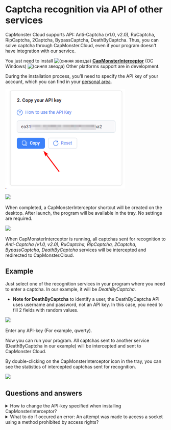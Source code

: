 ﻿# Captcha recognition via API of other services
CapMonster Cloud supports API: Anti-Captcha (v1.0, v2.0), RuCaptcha, RipCaptcha, 2Captcha, BypassCaptcha, DeathByCaptcha. Thus, you can solve captcha through CapMonster.Cloud, even if your program doesn't have integration with our service.

You just need to install ![(синяя звезда)](Aspose.Words.99efaca6-356f-455c-b8b5-a03b46d29ad6.001.png) [**CapMonsterInterceptor**](https://static.zenno.services/ccl/interceptor.msi) (OC Windows)
![(синяя звезда)](Aspose.Words.99efaca6-356f-455c-b8b5-a03b46d29ad6.002.png) Other platforms support are in development.

During the installation process, you’ll need to specify the API key of your account, which you can find in your [personal area](https://capmonster.cloud/Dashboard).

![](Aspose.Words.99efaca6-356f-455c-b8b5-a03b46d29ad6.003.png)

![](Aspose.Words.99efaca6-356f-455c-b8b5-a03b46d29ad6.004.png) 

When completed, a CapMonsterInterceptor shortcut will be created on the desktop. After launch, the program will be available in the tray. No settings are required.

![](Aspose.Words.99efaca6-356f-455c-b8b5-a03b46d29ad6.005.png) 

When CapMonsterInterceptor is running, all captchas sent for recognition to *Anti-Captcha (v1.0, v2.0), RuCaptcha, RipCaptcha, 2Captcha, BypassCaptcha, DeathByCaptcha* services will be intercepted and redirected to CapMonster.Cloud.
## **Example**
Just select one of the recognition services in your program where you need to enter a captcha. In our example, it will be *DeathByCaptcha*.

- **Note for DeathByCaptcha** to identify a user, the DeathByCaptcha API uses username and password, not an API key. In this case, you need to fill 2 fields with random values.

![](Aspose.Words.99efaca6-356f-455c-b8b5-a03b46d29ad6.006.png) 

Enter any API-key (For example, qwerty).

Now you can run your program. All captchas sent to another service (DeathByCaptcha in our example) will be intercepted and sent to CapMonster Cloud.  

By double-clicking on the CapMonsterInterceptor icon in the tray, you can see the statistics of intercepted captchas sent for recognition.

![](Aspose.Words.99efaca6-356f-455c-b8b5-a03b46d29ad6.007.png) 
## **Questions and answers**

<details>
    <summary>How to change the API-key specified when installing CapMonsterInterceptor?</summary>

Double click on the CapMonsterInterceptor tray icon. In the program window, find the «Settings» block, change the key and click «Save».

![](Aspose.Words.99efaca6-356f-455c-b8b5-a03b46d29ad6.009.png) 
</details>

<details>
    <summary>What to do if occured an error: An attempt was made to access a socket using a method prohibited by access rights?</summary>

![](Aspose.Words.99efaca6-356f-455c-b8b5-a03b46d29ad6.010.png) 

If an error occurs during the launch, it means, that port 80 and/or 443 is occupied by another app.

To fix this error, it is necessary to end the process, that occupies these ports.  

Run the command line via the start menu →  search → cmd

![](Aspose.Words.99efaca6-356f-455c-b8b5-a03b46d29ad6.011.png) 

Enter the command netstat -a -o | findstr :443

The ***-a*** key indicates that we are interested in all active connections, ***-o*** — for each of them we need to display the PID (process ID).
**findstr :443** will show us only the process that occupies the port we need.

The PID of the process will be displayed in the right column, as in the screenshot. 
Remember it or write it down.

Open the task manager, go to the «Details» tab, find the process with the necessary ID and end the task.

![](Aspose.Words.99efaca6-356f-455c-b8b5-a03b46d29ad6.012.png)

</details>
